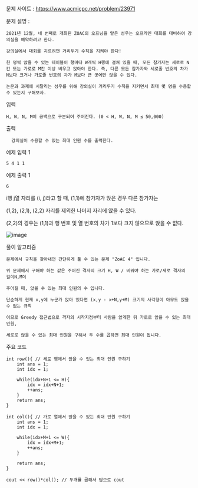 문제 사이트 : https://www.acmicpc.net/problem/23971

문제 설명 :

    2021년 12월, 네 번째로 개최된 ZOAC의 오프닝을 맡은 성우는 오프라인 대회를 대비하여 강의실을 예약하려고 한다.

    강의실에서 대회를 치르려면 거리두기 수칙을 지켜야 한다!

    한 명씩 앉을 수 있는 테이블이 행마다 W개씩 H행에 걸쳐 있을 때, 모든 참가자는 세로로 N칸 또는 가로로 M칸 이상 비우고 앉아야 한다. 즉, 다른 모든 참가자와 세로줄 번호의 차가 N보다 크거나 가로줄 번호의 차가 M보다 큰 곳에만 앉을 수 있다.

    논문과 과제에 시달리는 성우를 위해 강의실이 거리두기 수칙을 지키면서 최대 몇 명을 수용할 수 있는지 구해보자.

입력

    H, W, N, M이 공백으로 구분되어 주어진다. (0 < H, W, N, M ≤ 50,000)

출력

      강의실이 수용할 수 있는 최대 인원 수를 출력한다.

예제 입력 1 

    5 4 1 1
  
예제 출력 1 

    6
    
i행 j열 자리를 (i, j)라고 할 때, (1,1)에 참가자가 앉은 경우 다른 참가자는

(1,2), (2,1), (2,2) 자리를 제외한 나머지 자리에 앉을 수 있다.

(2,2)의 경우는 (1,1)과 행 번호 및 열 번호의 차가 1보다 크지 않으므로 앉을 수 없다.

![image](https://github.com/user-attachments/assets/1c02cff9-2e17-443c-867a-41ddffcdad8d)

    
풀이 알고리즘

    문제에서 규칙을 찾아내면 간단하게 풀 수 있는 문제 "ZoAC 4" 입니다.

    위 문제에서 구해야 하는 값은 주어진 격자의 크기 H, W / 비워야 하는 가로/세로 격자의 길이N,M이
    
    주어질 때, 앉을 수 있는 최대 인원의 수 입니다.

    단순하게 현재 x,y에 누군가 앉아 있다면 (x,y - x+N,y+M) 크기의 사각형이 아무도 앉을 수 없는 규칙

    이므로 Greedy 접근법으로 격자의 시작지점부터 사람을 앉게한 뒤 가로로 앉을 수 있는 최대 인원,

    세로로 앉을 수 있는 최대 인원을 구해서 두 수를 곱하면 최대 인원이 됩니다.


주요 코드

    int row(){ // 세로 행에서 앉을 수 잇는 최대 인원 구하기
    	int ans = 1;
    	int idx = 1;
    
    	while(idx+N+1 <= H){
            idx = idx+N+1;
    		++ans;
    	}
    	return ans;
    }
    
    int col(){ // 가로 열에서 앉을 수 있는 최대 인원 구하기
    	int ans = 1;
    	int idx = 1;
    
    	while(idx+M+1 <= W){
            idx = idx+M+1;
    		++ans;
    	}
    
    	return ans;
    }
    
  	cout << row()*col(); // 두개를 곱해서 답으로 cout
  
    
